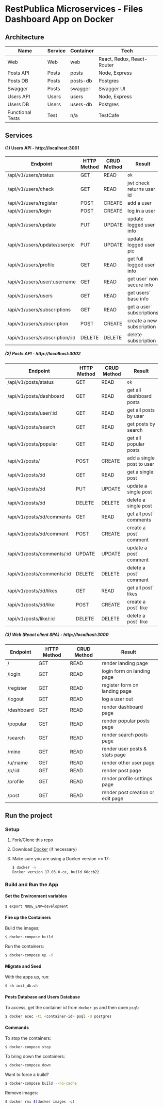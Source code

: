 # RestPublica Microservices - Files Dashboard App on Docker


## Architecture

| Name             | Service | Container | Tech                        |
|------------------|---------|-----------|-----------------------------|
| Web              | Web     | web       | React, Redux, React-Router  |
| Posts API        | Posts   | posts     | Node, Express               |
| Posts DB         | Posts   | posts-db  | Postgres                    |
| Swagger          | Posts   | swagger   | Swagger UI                  |
| Users API        | Users   | users     | Node, Express               |
| Users DB         | Users   | users-db  | Postgres                    |
| Functional Tests | Test    | n/a       | TestCafe                    |


## Services

#### (1) Users API - http://localhost:3001

| Endpoint                        | HTTP Method | CRUD Method | Result                    |
|---------------------------------|-------------|-------------|---------------------------|
| /api/v1/users/status            | GET         | READ        | `ok`                      |
| /api/v1/users/check             | GET         | READ        | jwt check returns user id |
| /api/v1/users/register          | POST        | CREATE      | add a user                |
| /api/v1/users/login             | POST        | CREATE      | log in a user             |
| /api/v1/users/update            | PUT         | UPDATE      | update logged user info   |
| /api/v1/users/update/userpic    | PUT         | UPDATE      | update logged user pic    |
| /api/v1/users/profile           | GET         | READ        | get full logged user info |
| /api/v1/users/user/:username       | GET         | READ        | get user` non secure info |
| /api/v1/users/users             | GET         | READ        | get users` base info      |
| /api/v1/users/subscriptions     | GET         | READ        | get a user` subscriptions |
| /api/v1/users/subscription      | POST        | CREATE      | create a new subscription |
| /api/v1/users/subscription/:id  | DELETE      | DELETE      | delete subscription       |


##### (2) Posts API - http://localhost:3002

| Endpoint                   | HTTP Method | CRUD Method | Result                    |
|----------------------------|-------------|-------------|---------------------------|
| /api/v1/posts/status       | GET         | READ        | `ok`                      |
| /api/v1/posts/dashboard    | GET         | READ        | get all dashboard posts   |
| /api/v1/posts/user/:id     | GET         | READ        | get all posts by user     |
| /api/v1/posts/search       | GET         | READ        | get posts by search       |
| /api/v1/posts/popular      | GET         | READ        | get all popular posts     |
| /api/v1/posts/             | POST        | CREATE      | add a single post to user |
| /api/v1/posts/:id          | GET         | READ        | get a single post         |
| /api/v1/posts/:id          | PUT         | UPDATE      | update a single post      |
| /api/v1/posts/:id          | DELETE      | DELETE      | delete a single post      |
| /api/v1/posts/:id/comments | GET         | READ        | get all post` comments    |
| /api/v1/posts/:id/comment  | POST        | CREATE      | create a post` comment    |
| /api/v1/posts/comments/:id | UPDATE      | UPDATE      | update a post` comment    |
| /api/v1/posts/comments/:id | DELETE      | DELETE      | delete a post` comment    |
| /api/v1/posts/:id/likes    | GET         | READ        | get all post` likes       |
| /api/v1/posts/:id/like     | POST        | CREATE      | create a post` like       |
| /api/v1/posts/like/:id     | DELETE      | DELETE      | delete a post` like       |


##### (3) Web (React client SPA) - http://localhost:3000

| Endpoint   | HTTP Method | CRUD Method | Result                            |
|------------|-------------|-------------|-----------------------------------|
| /          | GET         | READ        | render landing page               |
| /login     | GET         | READ        | login form on landing page        |
| /register  | GET         | READ        | register form on landing page     |
| /logout    | GET         | READ        | log a user out                    |
| /dashboard | GET         | READ        | render dashboard page             |
| /popular   | GET         | READ        | render popular posts page         |
| /search    | GET         | READ        | render search posts page          |
| /mine      | GET         | READ        | render user posts & stats page    |
| /u/:name   | GET         | READ        | render other user page            |
| /p/:id     | GET         | READ        | render post page                  |
| /profile   | GET         | READ        | render profile settings page      |
| /post      | GET         | READ        | render post creation or edit page |



## Run the project

### Setup

1. Fork/Clone this repo

1. Download [Docker](https://docs.docker.com/docker-for-mac/install/) (if necessary)

1. Make sure you are using a Docker version >= 17:

    ```sh
    $ docker -v
    Docker version 17.03.0-ce, build 60ccb22
    ```

### Build and Run the App

#### Set the Environment variables

```sh
$ export NODE_ENV=development
```

#### Fire up the Containers

Build the images:

```sh
$ docker-compose build
```

Run the containers:

```sh
$ docker-compose up -d
```

#### Migrate and Seed

With the apps up, run:

```sh
$ sh init_db.sh
```

#### Posts Database and Users Database

To access, get the container id from `docker ps` and then open `psql`:

```sh
$ docker exec -ti <container-id> psql -U postgres
```

#### Commands

To stop the containers:

```sh
$ docker-compose stop
```

To bring down the containers:

```sh
$ docker-compose down
```

Want to force a build?

```sh
$ docker-compose build --no-cache
```

Remove images:

```sh
$ docker rmi $(docker images -q)
```